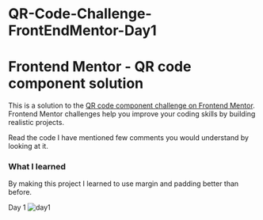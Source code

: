 # QR-Code-Challenge-FrontEndMentor-Day1
# Frontend Mentor - QR code component solution

This is a solution to the [QR code component challenge on Frontend Mentor](https://www.frontendmentor.io/challenges/qr-code-component-iux_sIO_H). Frontend Mentor challenges help you improve your coding skills by building realistic projects.

Read the code I have mentioned few comments you would understand by looking at it.

### What I learned

By making this project I learned to use margin and padding better than before.

Day 1
![day1](https://user-images.githubusercontent.com/97398775/185297425-7e5f5534-1471-46d2-ae5f-9dbd94b5d9d5.png)
